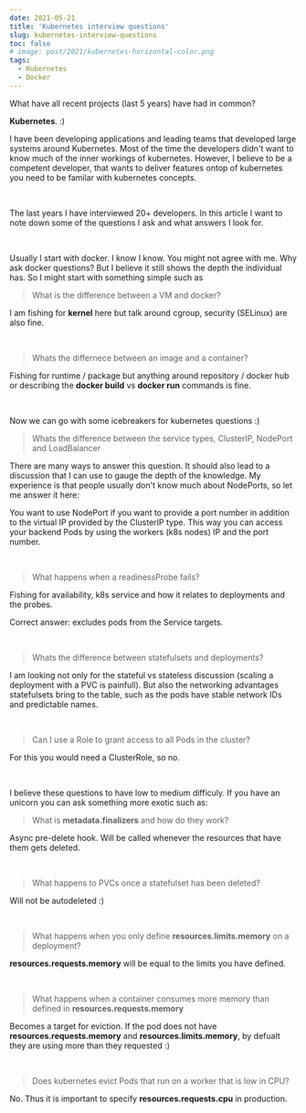 ```yaml
---
date: 2021-05-21
title: 'Kubernetes interview questions'
slug: kubernetes-interview-questions
toc: false
# image: post/2021/kubernetes-horizontal-color.png
tags:
  - Kubernetes
  - Docker
---
```


What have all recent projects (last 5 years) have had in common? 

**Kubernetes**. :)

I have been developing applications and leading teams that developed large systems around Kubernetes. Most of the time the developers didn't want to know much of the inner workings of kubernetes. However, I believe to be a competent developer, that wants to deliver features ontop of kubernetes you need to be familar with kubernetes concepts.

<br />

The last years I have interviewed 20+ developers. In this article I want to note down some of the questions I ask and what answers I look for.

<!--more-->

<br />

Usually I start with docker. I know I know. You might not agree with me. Why ask docker questions? But I believe it still shows the depth the individual has. So I might start with something simple such as

> What is the difference between a VM and docker?

I am fishing for **kernel** here but talk around cgroup, security (SELinux) are also fine.

<br />

> Whats the differnece between an image and a container?

Fishing for runtime / package but anything around  repository / docker hub or describing the **docker build** vs **docker run** commands is fine.

<br />

Now we can go with some icebreakers for kubernetes questions :)

> Whats the difference between the service types, ClusterIP, NodePort and LoadBalancer

There are many ways to answer this question. It should also lead to a discussion that I can use to gauge the depth of the knowledge. My experience is that people usually don't know much about NodePorts, so let me answer it here:

You want to use NodePort if you want to provide a port number in addition to the virtual IP provided by the ClusterIP type. This way you can access your backend Pods by using the workers (k8s nodes) IP and the port number.

<br />

> What happens when a readinessProbe fails?

Fishing for availability, k8s service and how it relates to deployments and the probes. 

Correct answer: excludes pods from the Service targets.

<br />

> Whats the difference between statefulsets and deployments?

I am looking not only for the stateful vs stateless discussion (scaling a deployment with a PVC is painfull). But also the networking advantages statefulsets bring to the table, such as the pods have stable network IDs and predictable names.

<br />

> Can I use a Role to grant access to all Pods in the cluster?

For this you would need a ClusterRole, so no.

<br />

I believe these questions to have low to medium difficuly. If you have an unicorn you can ask something more exotic such as:


> What is **metadata.finalizers** and how do they work?

Async pre-delete hook. Will be called whenever the resources that have them gets deleted.

<br />

> What happens to PVCs once a statefulset has been deleted?

Will not be autodeleted :)

<br />

> What happens when you only define **resources.limits.memory** on a deployment?

**resources.requests.memory** will be equal to the limits you have defined.

<br />

> What happens when a container consumes more memory than defined in **resources.requests.memory**

Becomes a target for eviction. If the pod does not have **resources.requests.memory** and **resources.limits.memory**, by defualt they are using more than they requested :)

<br />

> Does kubernetes evict Pods that run on a worker that is low in CPU?

No. Thus it is important to specify **resources.requests.cpu** in production.




